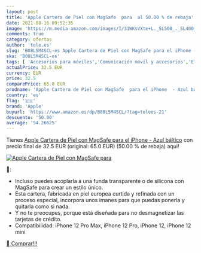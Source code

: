```yaml
---
layout: post
title: 'Apple Cartera de Piel con MagSafe  para  al 50.00 % de rebaja'
date: 2021-08-16 09:52:35
image: 'https://m.media-amazon.com/images/I/31WKsVXte+L._SL500_._SL400_.jpg'
comments: true
category: ofertas
author: 'tole.es'
slug: 'B08L5M4SCL-es Apple Cartera de Piel con MagSafe para el iPhone - Azul...'
sku: 'B08L5M4SCL-es'
tags: [ 'Accesorios para móviles','Comunicación móvil y accesorios','Electrónica','Fundas y carcasas para teléfonos móviles','apple','iphone', ]
actualPrice: 32.5 EUR
currency: EUR
price: 32.5
comparePrice: 65.0 EUR
prodname: 'Apple Cartera de Piel con MagSafe  para el iPhone  - Azul báltico'
country: 'es'
flag: '🇪🇸'
brand: 'Apple'
buyurl: 'https://www.amazon.es/dp/B08L5M4SCL/?tag=tolees-21'
descuento: '50.00'
average: '54.26625'
---
```


Tienes [Apple Cartera de Piel con MagSafe  para el iPhone  - Azul báltico](https://www.amazon.es/dp/B08L5M4SCL/?tag=tolees-21) con precio final de  32.5 EUR (original: 65.0 EUR) (50.00 %  de rebaja) aqui!

[![Apple Cartera de Piel con MagSafe  para ](https://m.media-amazon.com/images/I/31WKsVXte+L._SL500_._SL400_.jpg)](https://www.amazon.es/dp/B08L5M4SCL/?tag=tolees-21)

🔎:

- Incluso puedes acoplarla a una funda transparente o de silicona con MagSafe para crear un estilo único.
- Esta cartera, fabricada en piel europea curtida y refinada con un proceso especial, incorpora unos imanes para que puedas ponerla y quitarla como si nada.
- Y no te preocupes, porque está diseñada para no desmagnetizar las tarjetas de crédito.
- Compatibilidad: iPhone 12 Pro Max, iPhone 12 Pro, iPhone 12, iPhone 12 mini

[🛒 Comprar!!!](https://www.amazon.es/dp/B08L5M4SCL/?tag=tolees-21)
